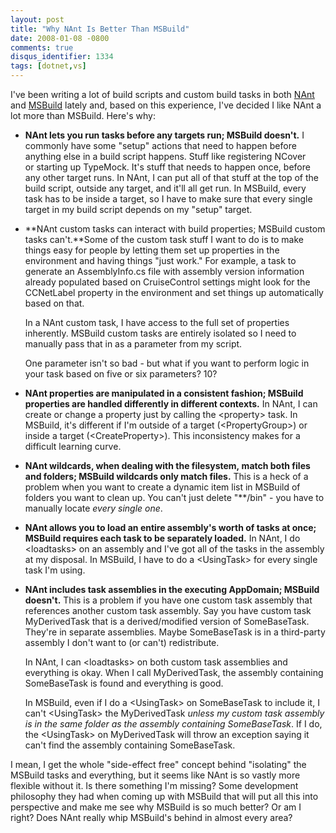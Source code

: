 ```yaml
---
layout: post
title: "Why NAnt Is Better Than MSBuild"
date: 2008-01-08 -0800
comments: true
disqus_identifier: 1334
tags: [dotnet,vs]
---
```

I've been writing a lot of build scripts and custom build tasks in both
[NAnt](http://nant.sourceforge.net/) and
[MSBuild](http://msdn2.microsoft.com/en-us/library/wea2sca5(VS.80).aspx)
lately and, based on this experience, I've decided I like NAnt a lot
more than MSBuild. Here's why:

- **NAnt lets you run tasks before any targets run; MSBuild doesn't.**
    I commonly have some "setup" actions that need to happen before
    anything else in a build script happens. Stuff like registering
    NCover or starting up TypeMock. It's stuff that needs to happen
    once, before any other target runs. In NAnt, I can put all of that
    stuff at the top of the build script, outside any target, and it'll
    all get run. In MSBuild, every task has to be inside a target, so I
    have to make sure that every single target in my build script
    depends on my "setup" target.
- **NAnt custom tasks can interact with build properties; MSBuild
    custom tasks can't.**Some of the custom task stuff I want to do is
    to make things easy for people by letting them set up properties in
    the environment and having things "just work." For example, a task
    to generate an AssemblyInfo.cs file with assembly version
    information already populated based on CruiseControl settings might
    look for the CCNetLabel property in the environment and set things
    up automatically based on that.

     In a NAnt custom task, I have access to the full set of properties
    inherently. MSBuild custom tasks are entirely isolated so I need to
    manually pass that in as a parameter from my script.

     One parameter isn't so bad - but what if you want to perform logic
    in your task based on five or six parameters? 10?
- **NAnt properties are manipulated in a consistent fashion; MSBuild
    properties are handled differently in different contexts.** In NAnt,
    I can create or change a property just by calling the \<property\>
    task. In MSBuild, it's different if I'm outside of a target
    (\<PropertyGroup\>) or inside a target (\<CreateProperty\>). This
    inconsistency makes for a difficult learning curve.
- **NAnt wildcards, when dealing with the filesystem, match both files
    and folders; MSBuild wildcards only match files.** This is a heck of
    a problem when you want to create a dynamic item list in MSBuild of
    folders you want to clean up. You can't just delete "\*\*/bin" - you
    have to manually locate *every single one*.
- **NAnt allows you to load an entire assembly's worth of tasks at
    once; MSBuild requires each task to be separately loaded.** In NAnt,
    I do \<loadtasks\> on an assembly and I've got all of the tasks in
    the assembly at my disposal. In MSBuild, I have to do a
    \<UsingTask\> for every single task I'm using.
- **NAnt includes task assemblies in the executing AppDomain; MSBuild
    doesn't.** This is a problem if you have one custom task assembly
    that references another custom task assembly. Say you have custom
    task MyDerivedTask that is a derived/modified version of
    SomeBaseTask. They're in separate assemblies. Maybe SomeBaseTask is
    in a third-party assembly I don't want to (or can't) redistribute.

     In NAnt, I can \<loadtasks\> on both custom task assemblies and
    everything is okay. When I call MyDerivedTask, the assembly
    containing SomeBaseTask is found and everything is good.

     In MSBuild, even if I do a \<UsingTask\> on SomeBaseTask to include
    it, I can't \<UsingTask\> the MyDerivedTask *unless my custom task
    assembly is in the same folder as the assembly containing
    SomeBaseTask*. If I do, the \<UsingTask\> on MyDerivedTask will
    throw an exception saying it can't find the assembly containing
    SomeBaseTask.

I mean, I get the whole "side-effect free" concept behind "isolating"
the MSBuild tasks and everything, but it seems like NAnt is so vastly
more flexible without it. Is there something I'm missing? Some
development philosophy they had when coming up with MSBuild that will
put all this into perspective and make me see why MSBuild is so much
better? Or am I right? Does NAnt really whip MSBuild's behind in almost
every area?
